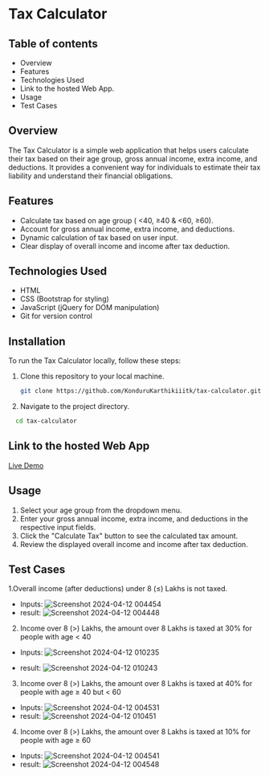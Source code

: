 # Tax Calculator
## Table of contents
- Overview
- Features
- Technologies Used
- Link to the hosted Web App.
- Usage
- Test Cases

## Overview

The Tax Calculator is a simple web application that helps users calculate their tax based on their age group, gross annual income, extra income, and deductions. It provides a convenient way for individuals to estimate their tax liability and understand their financial obligations.


## Features

- Calculate tax based on age group ( <40, ≥40 & <60, ≥60).
- Account for gross annual income, extra income, and deductions.
- Dynamic calculation of tax based on user input.
- Clear display of overall income and income after tax deduction.

## Technologies Used

- HTML
- CSS (Bootstrap for styling)
- JavaScript (jQuery for DOM manipulation)
- Git for version control

## Installation

To run the Tax Calculator locally, follow these steps:

1. Clone this repository to your local machine.
   ```bash
   git clone https://github.com/KonduruKarthikiiitk/tax-calculator.git
2. Navigate to the project directory.
 ```bash
   cd tax-calculator
```
## Link to the hosted Web App
[Live Demo](https://tax-calculator-txt4.vercel.app/)

## Usage

1. Select your age group from the dropdown menu.
2. Enter your gross annual income, extra income, and deductions in the respective input fields.
3. Click the "Calculate Tax" button to see the calculated tax amount.
4. Review the displayed overall income and income after tax deduction.

## Test Cases
1.Overall income (after deductions) under 8 (≤) Lakhs is not taxed.
- Inputs:
![Screenshot 2024-04-12 004454](https://github.com/KonduruKarthikiiitk/tax_calculator/assets/120019834/61b9bb24-37f0-4446-b40f-5553129aaa42)
- result:
![Screenshot 2024-04-12 004448](https://github.com/KonduruKarthikiiitk/tax_calculator/assets/120019834/01bbda41-68ed-4dda-a053-e1a19ca55505)


2. Income over 8 (>) Lakhs, the amount over 8 Lakhs is taxed at 30% for people with age < 40

- Inputs:
![Screenshot 2024-04-12 010235](https://github.com/KonduruKarthikiiitk/tax_calculator/assets/120019834/4635ef5d-4e65-4157-8bc8-c39d007f0c92)

- result:
![Screenshot 2024-04-12 010243](https://github.com/KonduruKarthikiiitk/tax_calculator/assets/120019834/3735353f-c8fb-4697-af4a-1fc18dcb69ad)


3. Income over 8 (>) Lakhs, the amount over 8 Lakhs is taxed at 40% for people with age ≥ 40 but < 60

- Inputs:
![Screenshot 2024-04-12 004531](https://github.com/KonduruKarthikiiitk/tax_calculator/assets/120019834/272ad84b-9d13-4618-847a-a087ebdd4af7)
- result:
![Screenshot 2024-04-12 010451](https://github.com/KonduruKarthikiiitk/tax_calculator/assets/120019834/067a8d38-e99d-402d-9c10-4a4cdc156500)


4. Income over 8 (>) Lakhs, the amount over 8 Lakhs is taxed at 10% for people with age ≥ 60

- Inputs:
![Screenshot 2024-04-12 004541](https://github.com/KonduruKarthikiiitk/tax_calculator/assets/120019834/b03df9c1-8175-4ec9-a9f1-7f89abcd36e2)
- result:
![Screenshot 2024-04-12 004548](https://github.com/KonduruKarthikiiitk/tax_calculator/assets/120019834/3d63467f-e6cc-4d11-8dc1-7aaf1c3a6682)

